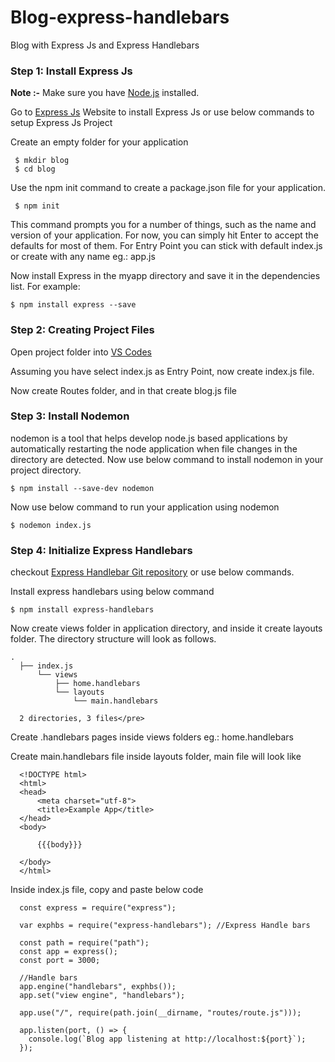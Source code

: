 # Blog-express-handlebars
Blog with Express Js and Express Handlebars

<h3>Step 1:  Install Express Js</h3>
<p><strong>Note :-</strong> Make sure you have <a href="https://nodejs.org/en/">Node.js</a> installed.</p>
<p>Go to <a href="https://expressjs.com/">Express Js</a> Website to install Express Js or use below commands to setup Express Js Project</p>
<p>Create an empty folder for your application</p>
     
     $ mkdir blog 
     $ cd blog

<p>Use the npm init command to create a package.json file for your application.</p>
          
     $ npm init

<p>This command prompts you for a number of things, such as the name and version of your application. For now, you can simply hit Enter to accept the defaults for most of them.
            For Entry Point you can stick with default index.js or create with any name eg.: app.js</p>

<p>Now install Express in the myapp directory and save it in the dependencies list. For example:</p>
    
    $ npm install express --save
    
<h3>Step 2:  Creating Project Files</h3>
<p>Open project folder into <a href="https://code.visualstudio.com/download">VS Codes</a></p>
<p>Assuming you have select index.js as Entry Point, now create index.js file.</p>

<p>Now create Routes folder, and in that create blog.js file</p>

<h3>Step 3:  Install Nodemon</h3>
<p>nodemon is a tool that helps develop node.js based applications by automatically restarting the node application when file changes in the directory are detected. Now use below command to install nodemon in your project directory.</p>
    
    $ npm install --save-dev nodemon

<p>Now use below command to run your application using nodemon</p>
        
    $ nodemon index.js

<h3>Step 4:  Initialize Express Handlebars</h3>
<p>checkout <a href="https://github.com/ericf/express-handlebars">Express Handlebar Git repository</a> or use below commands.</p>

<p>Install express handlebars using below command</p>
        
    $ npm install express-handlebars

<p>Now create views folder in application directory, and inside it create layouts folder. The directory structure will look as follows.</p>
      
    .
      ├── index.js
          └── views
              ├── home.handlebars
              └── layouts
                  └── main.handlebars

      2 directories, 3 files</pre>

<p>Create .handlebars pages inside views folders eg.: home.handlebars</p>
<p>Create main.handlebars file inside layouts folder, main file will look like</p>
      
      <!DOCTYPE html>
      <html>
      <head>
          <meta charset="utf-8">
          <title>Example App</title>
      </head>
      <body>

          {{{body}}}

      </body>
      </html>
      
<p>Inside index.js file, copy and paste below code</p>

      
      const express = require("express");

      var exphbs = require("express-handlebars"); //Express Handle bars

      const path = require("path");
      const app = express();
      const port = 3000;

      //Handle bars
      app.engine("handlebars", exphbs());
      app.set("view engine", "handlebars");

      app.use("/", require(path.join(__dirname, "routes/route.js")));

      app.listen(port, () => {
        console.log(`Blog app listening at http://localhost:${port}`);
      });

